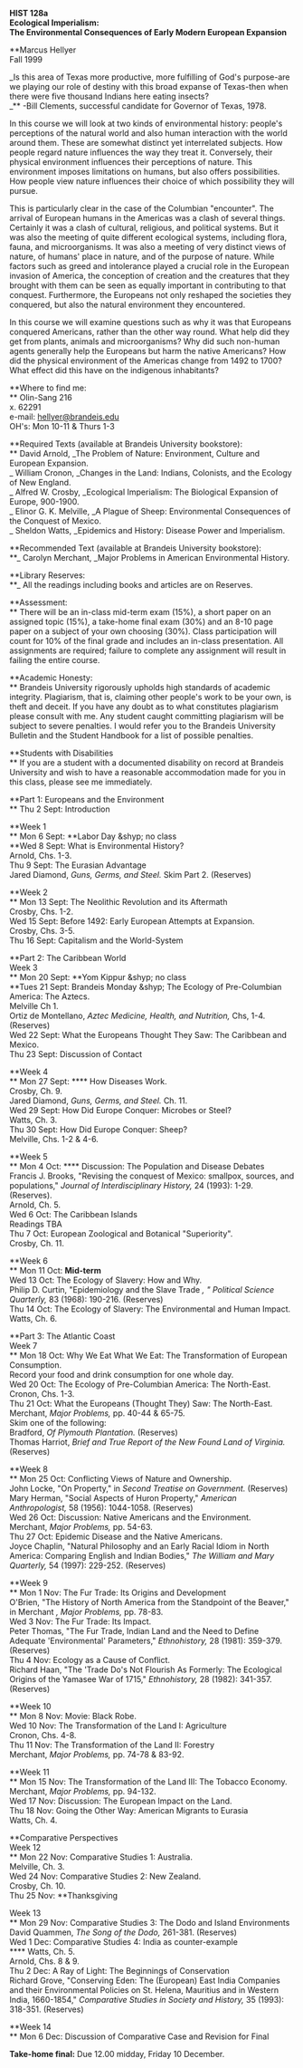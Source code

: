   

**HIST 128a  
Ecological Imperialism:  
The Environmental Consequences of Early Modern European Expansion**

**Marcus Hellyer  
Fall 1999  
  
  
  
_Is this area of Texas more productive, more fulfilling of God's purpose-are
we playing our role of destiny with this broad expanse of Texas-then when
there were five thousand Indians here eating insects?  
_** -Bill Clements, successful candidate for Governor of Texas, 1978.  
  
  
In this course we will look at two kinds of environmental history: people's
perceptions of the natural world and also human interaction with the world
around them. These are somewhat distinct yet interrelated subjects. How people
regard nature influences the way they treat it. Conversely, their physical
environment influences their perceptions of nature. This environment imposes
limitations on humans, but also offers possibilities. How people view nature
influences their choice of which possibility they will pursue.  
  
This is particularly clear in the case of the Columbian "encounter". The
arrival of European humans in the Americas was a clash of several things.
Certainly it was a clash of cultural, religious, and political systems. But it
was also the meeting of quite different ecological systems, including flora,
fauna, and microorganisms. It was also a meeting of very distinct views of
nature, of humans' place in nature, and of the purpose of nature. While
factors such as greed and intolerance played a crucial role in the European
invasion of America, the conception of creation and the creatures that they
brought with them can be seen as equally important in contributing to that
conquest. Furthermore, the Europeans not only reshaped the societies they
conquered, but also the natural environment they encountered.  
  
In this course we will examine questions such as why it was that Europeans
conquered Americans, rather than the other way round. What help did they get
from plants, animals and microorganisms? Why did such non-human agents
generally help the Europeans but harm the native Americans? How did the
physical environment of the Americas change from 1492 to 1700? What effect did
this have on the indigenous inhabitants?  
  
**Where to find me:  
** Olin-Sang 216  
x. 62291  
e-mail: hellyer@brandeis.edu  
OH's: Mon 10-11 & Thurs 1-3  
  
**Required Texts (available at Brandeis University bookstore):  
** David Arnold, _The Problem of Nature: Environment, Culture and European
Expansion.  
_ William Cronon, _Changes in the Land: Indians, Colonists, and the Ecology of
New England.  
_ Alfred W. Crosby, _Ecological Imperialism: The Biological Expansion of
Europe, 900-1900.  
_ Elinor G. K. Melville, _A Plague of Sheep: Environmental Consequences of the
Conquest of Mexico.  
_ Sheldon Watts, _Epidemics and History: Disease Power and Imperialism.  
  
**Recommended Text (available at Brandeis University bookstore):  
**_ Carolyn Merchant, _Major Problems in American Environmental History.  
  
**Library Reserves:  
**_ All the readings including books and articles are on Reserves.  
  
**Assessment:  
** There will be an in-class mid-term exam (15%), a short paper on an assigned
topic (15%), a take-home final exam (30%) and an 8-10 page paper on a subject
of your own choosing (30%). Class participation will count for 10% of the
final grade and includes an in-class presentation. All assignments are
required; failure to complete any assignment will result in failing the entire
course.  
  
**Academic Honesty:  
** Brandeis University rigorously upholds high standards of academic
integrity. Plagiarism, that is, claiming other people's work to be your own,
is theft and deceit. If you have any doubt as to what constitutes plagiarism
please consult with me. Any student caught committing plagiarism will be
subject to severe penalties. I would refer you to the Brandeis University
Bulletin and the Student Handbook for a list of possible penalties.  
  
**Students with Disabilities  
** If you are a student with a documented disability on record at Brandeis
University and wish to have a reasonable accommodation made for you in this
class, please see me immediately.  
  
  
**Part 1: Europeans and the Environment  
** Thu 2 Sept: Introduction  
  
**Week 1  
** Mon 6 Sept: **Labor Day &shyp; no class  
**Wed 8 Sept: What is Environmental History?  
Arnold, Chs. 1-3.  
Thu 9 Sept: The Eurasian Advantage  
Jared Diamond, _Guns, Germs, and Steel._ Skim Part 2. (Reserves)  
  
**Week 2  
** Mon 13 Sept: The Neolithic Revolution and its Aftermath  
Crosby, Chs. 1-2.  
Wed 15 Sept: Before 1492: Early European Attempts at Expansion.  
Crosby, Chs. 3-5.  
Thu 16 Sept: Capitalism and the World-System  
  
**Part 2: The Caribbean World  
Week 3  
** Mon 20 Sept: **Yom Kippur &shyp; no class  
**Tues 21 Sept: Brandeis Monday &shyp; The Ecology of Pre-Columbian America:
The Aztecs.  
Melville Ch 1.  
Ortiz de Montellano, _Aztec Medicine, Health, and Nutrition,_ Chs, 1-4.
(Reserves)  
Wed 22 Sept: What the Europeans Thought They Saw: The Caribbean and Mexico.  
Thu 23 Sept: Discussion of Contact  
  
**Week 4  
** Mon 27 Sept: **** How Diseases Work.  
Crosby, Ch. 9.  
Jared Diamond, _Guns, Germs, and Steel._ Ch. 11.  
Wed 29 Sept: How Did Europe Conquer: Microbes or Steel?  
Watts, Ch. 3.  
Thu 30 Sept: How Did Europe Conquer: Sheep?  
Melville, Chs. 1-2 & 4-6.  
  
**Week 5  
** Mon 4 Oct: **** Discussion: The Population and Disease Debates  
Francis J. Brooks, "Revising the conquest of Mexico: smallpox, sources, and
populations," _Journal of Interdisciplinary History,_ 24 (1993): 1-29.
(Reserves).  
Arnold, Ch. 5.  
Wed 6 Oct: The Caribbean Islands  
Readings TBA  
Thu 7 Oct: European Zoological and Botanical  "Superiority".  
Crosby, Ch. 11.  
  
**Week 6  
** Mon 11 Oct: **Mid-term**  
Wed 13 Oct: The Ecology of Slavery: How and Why.  
Philip D. Curtin,  "Epidemiology and the Slave Trade _, " Political Science
Quarterly,_ 83 (1968): 190-216. (Reserves)  
Thu 14 Oct: The Ecology of Slavery: The Environmental and Human Impact.  
Watts, Ch. 6.  
  
**Part 3: The Atlantic Coast  
Week 7  
** Mon 18 Oct: Why We Eat What We Eat: The Transformation of European
Consumption.  
Record your food and drink consumption for one whole day.  
Wed 20 Oct: The Ecology of Pre-Columbian America: The North-East.  
Cronon, Chs. 1-3.  
Thu 21 Oct: What the Europeans (Thought They) Saw: The North-East.  
Merchant, _Major Problems,_ pp. 40-44 & 65-75.  
Skim one of the following:  
Bradford, _Of Plymouth Plantation._ (Reserves)  
Thomas Harriot, _Brief and True Report of the New Found Land of Virginia._
(Reserves)  
  
**Week 8  
** Mon 25 Oct: Conflicting Views of Nature and Ownership.  
John Locke, "On Property," in _Second Treatise on Government._ (Reserves)  
Mary Herman, "Social Aspects of Huron Property," _American Anthropologist,_ 58
(1956): 1044-1058. (Reserves)  
Wed 26 Oct: Discussion: Native Americans and the Environment.  
Merchant, _Major Problems,_ pp. 54-63.  
Thu 27 Oct: Epidemic Disease and the Native Americans.  
Joyce Chaplin,  "Natural Philosophy and an Early Racial Idiom in North
America: Comparing English and Indian Bodies," _The William and Mary
Quarterly,_ 54 (1997): 229-252. (Reserves)  
  
**Week 9  
** Mon 1 Nov: The Fur Trade: Its Origins and Development  
O'Brien, "The History of North America from the Standpoint of the Beaver," in
Merchant _, Major Problems,_ pp. 78-83.  
Wed 3 Nov: The Fur Trade: Its Impact.  
Peter Thomas, "The Fur Trade, Indian Land and the Need to Define Adequate
'Environmental' Parameters," _Ethnohistory,_ 28 (1981): 359-379. (Reserves)  
Thu 4 Nov: Ecology as a Cause of Conflict.  
Richard Haan, "The 'Trade Do's Not Flourish As Formerly: The Ecological
Origins of the Yamasee War of 1715," _Ethnohistory,_ 28 (1982): 341-357.
(Reserves)  
  
**Week 10  
** Mon 8 Nov: Movie: Black Robe.  
Wed 10 Nov: The Transformation of the Land I: Agriculture  
Cronon, Chs. 4-8.  
Thu 11 Nov: The Transformation of the Land II: Forestry  
Merchant, _Major Problems,_ pp. 74-78  & 83-92.  
  
**Week 11  
** Mon 15 Nov: The Transformation of the Land III: The Tobacco Economy.  
Merchant, _Major Problems,_ pp. 94-132.  
Wed 17 Nov: Discussion: The European Impact on the Land.  
Thu 18 Nov: Going the Other Way: American Migrants to Eurasia  
Watts, Ch. 4.  
  
**Comparative Perspectives  
Week 12  
** Mon 22 Nov: Comparative Studies 1: Australia.  
Melville, Ch. 3.  
Wed 24 Nov: Comparative Studies 2: New Zealand.  
Crosby, Ch. 10.  
Thu 25 Nov: **Thanksgiving  
  
Week 13  
** Mon 29 Nov: Comparative Studies 3: The Dodo and Island Environments  
David Quammen, _The Song of the Dodo,_ 261-381. (Reserves)  
Wed 1 Dec: Comparative Studies 4: India as counter-example  
**** Watts, Ch. 5.  
Arnold, Chs. 8  & 9.  
Thu 2 Dec: A Ray of Light: The Beginnings of Conservation  
Richard Grove, "Conserving Eden: The (European) East India Companies and their
Environmental Policies on St. Helena, Mauritius and in Western India,
1660-1854," _Comparative Studies in Society and History,_ 35 (1993): 318-351.
(Reserves)  
  
**Week 14  
** Mon 6 Dec: Discussion of Comparative Case and Revision for Final  
  
  
**Take-home final:** Due 12.00 midday, Friday 10 December.  
  

